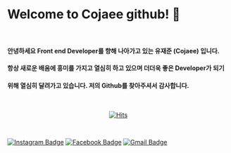 # Welcome to **Cojaee** github! 🤭

<br>

#### 안녕하세요 **Front end Developer**를 향해 나아가고 있는 유재준 **(Cojaee)** 입니다.
#### 항상 새로운 배움에 흥미를 가지고 열심히 하고 있으며 더더욱 좋은 **Developer**가 되기 
#### 위해 열심히 달려가고 있습니다. 저의 Github를 찾아주셔서 감사합니다.

 <br>

 <div align=center>
	
  [![Hits](https://hits.seeyoufarm.com/api/count/incr/badge.svg?url=https%3A%2F%2Fgithub.com%2Fzzsza)](https://hits.seeyoufarm.com) 
 </div>
	
  <br>

  [![Instagram Badge](https://img.shields.io/badge/-Instagram-dd2a7b?style=flat-square&logo=instagram&logoColor=white&link=https://www.instagram.com/dooseong.nam/)](https://www.instagram.com/house_j_joon/) 
  [![Facebook Badge](https://img.shields.io/badge/facebook-1877f2?style=flat-square&logo=facebook&logoColor=white&link=https://www.facebook.com/zzsza)](https://www.facebook.com/profile.php?id=100021325432557)
  [![Gmail Badge](https://img.shields.io/badge/Gmail-d14836?style=flat-square&logo=Gmail&logoColor=white&link=mailto:wownsl456@gmail.com)](mailto:wownsl456@gmail.com)



<!--
**wownsl456/wownsl456** is a ✨ _special_ ✨ repository because its `README.md` (this file) appears on your GitHub profile.

Here are some ideas to get you started:

- 🔭 I’m currently working on ...
- 🌱 I’m currently learning ...
- 👯 I’m looking to collaborate on ...
- 🤔 I’m looking for help with ...
- 💬 Ask me about ...
- 📫 How to reach me: ...
- 😄 Pronouns: ...
- ⚡ Fun fact: ...
-->
